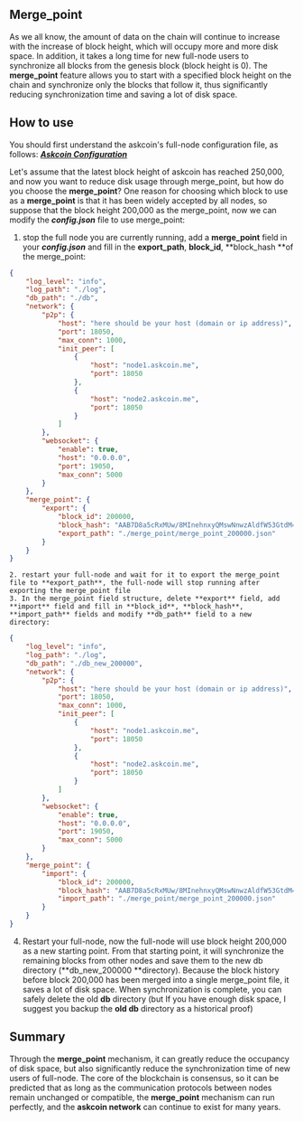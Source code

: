 ## Merge_point

As we all know, the amount of data on the chain will continue to increase with the increase of block height, which will occupy more and more disk space. In addition, it takes a long time for new full-node users to synchronize all blocks from the genesis block (block height is 0). The **merge_point** feature allows you to start with a specified block height on the chain and synchronize only the blocks that follow it, thus significantly reducing synchronization time and saving a lot of disk space.





## How to use

You should first understand the askcoin's full-node configuration file, as follows:
[***Askcoin Configuration***](https://github.com/lichuan/askcoin#configuration)

Let's assume that the latest block height of askcoin has reached 250,000, and now you want to reduce disk usage through merge_point, but how do you choose the **merge_point**? One reason for choosing which block to use as a **merge_point** is that it has been widely accepted by all nodes, so suppose that the block height 200,000 as the merge_point, now we can modify the ***config.json*** file to use merge_point:

1. stop the full node you are currently running, add a **merge_point** field in your ***config.json*** and fill in the **export_path**, **block_id**, **block_hash **of the merge_point:

```json
{
    "log_level": "info",
    "log_path": "./log",
    "db_path": "./db",
    "network": {
        "p2p": {
            "host": "here should be your host (domain or ip address)",
            "port": 18050,
            "max_conn": 1000,
            "init_peer": [
                {
                    "host": "node1.askcoin.me",
                    "port": 18050
                },
                {
                    "host": "node2.askcoin.me",
                    "port": 18050
                }
            ]
        },
        "websocket": {
            "enable": true,
            "host": "0.0.0.0",
            "port": 19050,
            "max_conn": 5000
        }
    },
    "merge_point": {
        "export": {
            "block_id": 200000,
            "block_hash": "AAB7D8a5cRxMUw/8MInehnxyQMswNnwzAldfW53GtdM=",
            "export_path": "./merge_point/merge_point_200000.json"
        }
    }
}
```

 	2. restart your full-node and wait for it to export the merge_point file to **export_path**, the full-node will stop running after exporting the merge_point file
 	3. In the merge_point field structure, delete **export** field, add **import** field and fill in **block_id**, **block_hash**, **import_path** fields and modify **db_path** field to a new directory:

```json
{
    "log_level": "info",
    "log_path": "./log",
    "db_path": "./db_new_200000",
    "network": {
        "p2p": {
            "host": "here should be your host (domain or ip address)",
            "port": 18050,
            "max_conn": 1000,
            "init_peer": [
                {
                    "host": "node1.askcoin.me",
                    "port": 18050
                },
                {
                    "host": "node2.askcoin.me",
                    "port": 18050
                }
            ]
        },
        "websocket": {
            "enable": true,
            "host": "0.0.0.0",
            "port": 19050,
            "max_conn": 5000
        }
    },
    "merge_point": {
        "import": {
            "block_id": 200000,
            "block_hash": "AAB7D8a5cRxMUw/8MInehnxyQMswNnwzAldfW53GtdM=",
            "import_path": "./merge_point/merge_point_200000.json"
        }
    }
}
```

4. Restart your full-node, now the full-node will use block height 200,000 as a new starting point. From that starting point, it will synchronize the remaining blocks from other nodes and save them to the new db directory (**db_new_200000 **directory). Because the block history before block 200,000 has been merged into a single merge_point file, it saves a lot of disk space. When synchronization is complete, you can safely delete the old **db** directory (but If you have enough disk space, I suggest you backup the **old db** directory as a historical proof)





## Summary

Through the **merge_point** mechanism, it can greatly reduce the occupancy of disk space, but also significantly reduce the synchronization time of new users of full-node. The core of the blockchain is consensus, so it can be predicted that as long as the communication protocols between nodes remain unchanged or compatible, the **merge_point** mechanism can run perfectly, and the **askcoin network** can continue to exist for many years.

